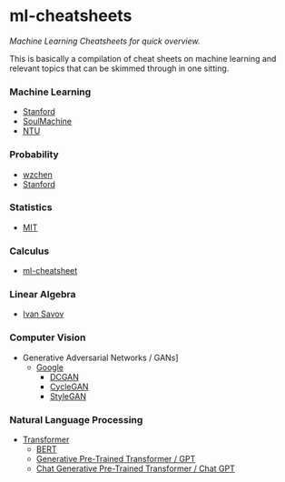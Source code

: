 # ml-cheatsheets
*Machine Learning Cheatsheets for quick overview.*

This is basically a compilation of cheat sheets on machine learning and relevant topics that can be skimmed through in one sitting.

### Machine Learning

 - [Stanford](https://stanford.edu/~shervine/teaching/cs-229/cheatsheet-supervised-learning)
 - [SoulMachine](https://github.com/zabir-nabil/ml-cheatsheets/blob/main/machine-learning-cheat-sheet.pdf)
 - [NTU](http://disp.ee.ntu.edu.tw/~pujols/Machine%20Learning%20Tutorial.pdf)

### Probability

 - [wzchen](https://static1.squarespace.com/static/54bf3241e4b0f0d81bf7ff36/t/55e9494fe4b011aed10e48e5/1441352015658/probability_cheatsheet.pdf)
 - [Stanford](https://see.stanford.edu/materials/aimlcs229/cs229-prob.pdf)

### Statistics

 - [MIT](http://web.mit.edu/~csvoss/Public/usabo/stats_handout.pdf)

### Calculus

 - [ml-cheatsheet](https://ml-cheatsheet.readthedocs.io/en/latest/calculus.html)

### Linear Algebra

 - [Ivan Savov](https://minireference.com/static/tutorials/linear_algebra_in_4_pages.pdf)

### Computer Vision

 - Generative Adversarial Networks / GANs]
   - [Google](https://developers.google.com/machine-learning/gan)
     - [DCGAN]()
     - [CycleGAN]()
     - [StyleGAN]()
   
### Natural Language Processing

 - [Transformer]()
   - [BERT]()
   - [Generative Pre-Trained Transformer / GPT]()
   - [Chat Generative Pre-Trained Transformer / Chat GPT]()

